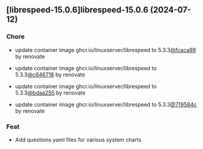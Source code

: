 

## [librespeed-15.0.6]librespeed-15.0.6 (2024-07-12)

### Chore



- update container image ghcr.io/linuxserver/librespeed to 5.3.3[@fcaca89](https://github.com/fcaca89) by renovate

- update container image ghcr.io/linuxserver/librespeed to 5.3.3[@c646718](https://github.com/c646718) by renovate

- update container image ghcr.io/linuxserver/librespeed to 5.3.3[@bdaa255](https://github.com/bdaa255) by renovate

- update container image ghcr.io/linuxserver/librespeed to 5.3.3[@719584c](https://github.com/719584c) by renovate

### Feat



- Add questions.yaml files for various system charts